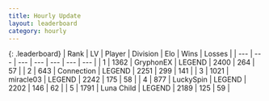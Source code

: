 ```yaml
---
title: Hourly Update
layout: leaderboard
category: hourly
---
```


{: .leaderboard}
| Rank | LV | Player | Division | Elo | Wins | Losses |
| --- | --- | --- | --- | --- | --- | --- |
| <span data-change="0">1</span> | 1362 | <span title="ID: 315148">GryphonEX</span> | LEGEND | <span data-change="0">2400</span> | <span data-change="0">264</span> | <span data-change="0">57</span> |
| <span data-change="0">2</span> | 643 | <span title="ID: 539711">Connection</span> | LEGEND | <span data-change="0">2251</span> | <span data-change="0">299</span> | <span data-change="0">141</span> |
| <span data-change="0">3</span> | 1021 | <span title="ID: 416373">miracle03</span> | LEGEND | <span data-change="0">2242</span> | <span data-change="0">175</span> | <span data-change="0">58</span> |
| <span data-change="0">4</span> | 877 | <span title="ID: 498412">LuckySpin</span> | LEGEND | <span data-change="0">2202</span> | <span data-change="0">146</span> | <span data-change="0">62</span> |
| <span data-change="0">5</span> | 1791 | <span title="ID: 164871">Luna Child</span> | LEGEND | <span data-change="0">2189</span> | <span data-change="0">125</span> | <span data-change="0">59</span> |